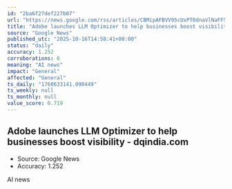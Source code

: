 ```yaml
---
id: "2ba6f27def227b07"
url: "https://news.google.com/rss/articles/CBMipAFBVV95cUxPT0dnaVlNaFF5OEtKcDB4MUt6cDMxUWo2RVN0NTBSeDlGeFdNTUsyWlQ2MncwdVM2blk4NE9tS1hRalFYb3JKVWlZNk9ZVVlpZ1ZxM0FTNnd1U0hQajRSU0Y4enBBdlFKem9pOTM0OXRtMGpGVWZBam1CTDFDbmVFTDJLdGlMVmFodUVQeE15REc0TmVGWjRqYXoydklFZ3ZPZmwwNNIBpAFBVV95cUxPT0dnaVlNaFF5OEtKcDB4MUt6cDMxUWo2RVN0NTBSeDlGeFdNTUsyWlQ2MncwdVM2blk4NE9tS1hRalFYb3JKVWlZNk9ZVVlpZ1ZxM0FTNnd1U0hQajRSU0Y4enBBdlFKem9pOTM0OXRtMGpGVWZBam1CTDFDbmVFTDJLdGlMVmFodUVQeE15REc0TmVGWjRqYXoydklFZ3ZPZmwwNA?oc=5"
title: "Adobe launches LLM Optimizer to help businesses boost visibility - dqindia.com"
source: "Google News"
published_utc: "2025-10-16T14:58:41+00:00"
status: "daily"
accuracy: 1.252
corroborations: 0
meaning: "AI news"
impact: "General"
affected: "General"
ts_daily: "1760633141.090449"
ts_weekly: null
ts_monthly: null
value_score: 0.719
---
```

## Adobe launches LLM Optimizer to help businesses boost visibility - dqindia.com

- Source: Google News
- Accuracy: 1.252

AI news
